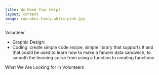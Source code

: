 ```yaml
---
title: We Need Your Help!
layout: content
image: cupcakes-fancy-white-pink.jpg
---
```



Volunteer
- Graphic Design:
- Coding: create simple code recipe, simple library that supports it and that could be used to learn how to make a fancier data sandwich, to smooth the learning curve from using a function to creating functions


What We Are Looking for in Volunteers
